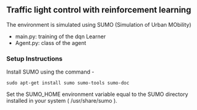 ## Traffic light control with reinforcement learning

The environment is simulated using SUMO (Simulation of Urban MObility)

- main.py: training of the dqn Learner 
- Agent.py: class of the agent

### **Setup Instructions**
Install SUMO using the command - 

`sudo apt-get install sumo sumo-tools sumo-doc`

Set the SUMO_HOME environment variable equal to the SUMO directory installed in 
your system ( /usr/share/sumo ).

